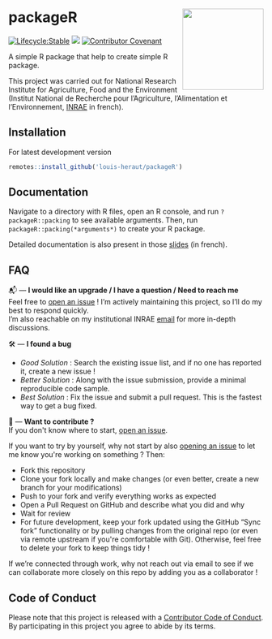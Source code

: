 # packageR [<img src="AE.png" align="right" width=160 height=160 alt=""/>](https://www.inrae.fr/en)

<!-- badges: start -->
[![Lifecycle:Stable](https://img.shields.io/badge/Lifecycle-Stable-97ca00)](<Redirect-URL>)
![](https://img.shields.io/github/last-commit/louis-heraut/packageR)
[![Contributor Covenant](https://img.shields.io/badge/Contributor%20Covenant-2.1-4baaaa.svg)](code_of_conduct.md)
<!-- badges: end -->

A simple R package that help to create simple R package.

This project was carried out for National Research Institute for Agriculture, Food and the Environment (Institut National de Recherche pour l’Agriculture, l’Alimentation et l’Environnement, [INRAE](https://agriculture.gouv.fr/inrae-linstitut-national-de-recherche-pour-lagriculture-lalimentation-et-lenvironnement) in french).


## Installation
For latest development version
``` r
remotes::install_github('louis-heraut/packageR')
```


## Documentation
Navigate to a directory with R files, open an R console, and run `?packageR::packing` to see available arguments. Then, run `packageR::packing(*arguments*)` to create your R package.

Detailed documentation is also present in those [slides](https://github.com/louis-heraut/packageR/blob/main/packageR_slides.pdf) (in french).


## FAQ
📬 — **I would like an upgrade / I have a question / Need to reach me**  
Feel free to [open an issue](https://github.com/louis-heraut/packageR/issues) ! I’m actively maintaining this project, so I’ll do my best to respond quickly.  
I’m also reachable on my institutional INRAE [email](mailto:louis.heraut@inrae.fr?subject=%5BpackageR%5D) for more in-depth discussions.

🛠️ — **I found a bug**  
- *Good Solution* : Search the existing issue list, and if no one has reported it, create a new issue !  
- *Better Solution* : Along with the issue submission, provide a minimal reproducible code sample.  
- *Best Solution* : Fix the issue and submit a pull request. This is the fastest way to get a bug fixed.

🚀 — **Want to contribute ?**  
If you don't know where to start, [open an issue](https://github.com/louis-heraut/packageR/issues).

If you want to try by yourself, why not start by also [opening an issue](https://github.com/louis-heraut/packageR/issues) to let me know you're working on something ? Then:

- Fork this repository  
- Clone your fork locally and make changes (or even better, create a new branch for your modifications)
- Push to your fork and verify everything works as expected
- Open a Pull Request on GitHub and describe what you did and why
- Wait for review
- For future development, keep your fork updated using the GitHub “Sync fork” functionality or by pulling changes from the original repo (or even via remote upstream if you're comfortable with Git). Otherwise, feel free to delete your fork to keep things tidy ! 

If we’re connected through work, why not reach out via email to see if we can collaborate more closely on this repo by adding you as a collaborator !


## Code of Conduct
Please note that this project is released with a [Contributor Code of Conduct](CODE_OF_CONDUCT.md). By participating in this project you agree to abide by its terms.

